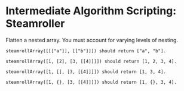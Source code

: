 # Intermediate Algorithm Scripting: Steamroller

Flatten a nested array. You must account for varying levels of nesting.

```
steamrollArray([[["a"]], [["b"]]]) should return ["a", "b"].

steamrollArray([1, [2], [3, [[4]]]]) should return [1, 2, 3, 4].

steamrollArray([1, [], [3, [[4]]]]) should return [1, 3, 4].

steamrollArray([1, {}, [3, [[4]]]]) should return [1, {}, 3, 4].
```